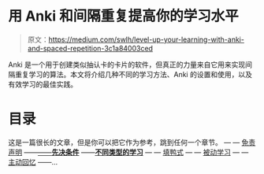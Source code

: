 # 用 Anki 和间隔重复提高你的学习水平

> 原文：<https://medium.com/swlh/level-up-your-learning-with-anki-and-spaced-repetition-3c1a84003ced>

Anki 是一个用于创建类似抽认卡的卡片的软件，但真正的力量来自它用来实现间隔重复学习的算法。本文将介绍几种不同的学习方法、Anki 的设置和使用，以及有效学习的最佳实践。

# 目录

这是一篇很长的文章，但是你可以把它作为参考，跳到任何一个章节。
— — [免责声明](/swlh/level-up-your-learning-with-anki-and-spaced-repetition-3c1a84003ced#3bac)
——[——**先决条件**](/swlh/level-up-your-learning-with-anki-and-spaced-repetition-3c1a84003ced#957f)
——[**不同类型的学习**](/swlh/level-up-your-learning-with-anki-and-spaced-repetition-3c1a84003ced#e77e)
— — [填鸭式](/swlh/level-up-your-learning-with-anki-and-spaced-repetition-3c1a84003ced#0d33)
— — [被动学习](/swlh/level-up-your-learning-with-anki-and-spaced-repetition-3c1a84003ced#5f6e)
— — [主动回忆](/swlh/level-up-your-learning-with-anki-and-spaced-repetition-3c1a84003ced#3ef0)
——…